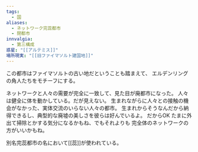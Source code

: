 ```yaml
---
tags:
  - 国
aliases:
  - ネットワーク完蕊都市
  - 閉都市
innvalgia:
  - 第三構成
惑星: "[[アルテミス]]"
場所現実: "[[旧ファイマソルト建国地]]"
---
```

この都市はファイマソルトの古い地だということも踏まえて、
エルデンリングの角人たちをモチーフにする。

ネットワークと人々の需要が完全に一致して、見た目が廃都市になった。
人々は健全に体を動かしている。だが見えない。
生まれながらに人々との接触の機会がなかった、実体交流のいらない人々の都市。
生まれからそうなんだから納得できるし、典型的な廃墟の美しさを彼らは好んでいるよ。
だからOK たまに外出て掃除とかする気分になるかもね、でもそれよりも
完全体のネットワークの方がいいかもね。

別名完蕊都市の名において[[蕊]]が使われている。